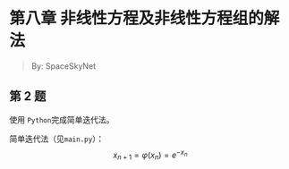# 第八章 非线性方程及非线性方程组的解法

> By: SpaceSkyNet

## 第 2 题

使用 `Python`完成简单迭代法。

简单迭代法（见`main.py`）：
$$
x_{n+1} = \varphi(x_n) = e ^ {-x_n}
$$

